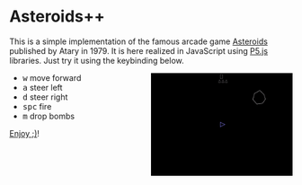 # Asteroids++

This is a simple implementation of the famous arcade game [Asteroids](https://en.wikipedia.org/wiki/Asteroids_%28video_game%29) published by Atary in 1979. It is here realized in JavaScript using [P5.js](https://p5js.org/) libraries. Just try it using the keybinding below.

<img align="right" width="50%" src="assets/play.gif"/>

+ <kbd>w</kbd> move forward
+ <kbd>a</kbd> steer left
+ <kbd>d</kbd> steer right
+ <kbd>spc</kbd> fire
+ <kbd>m</kbd> drop bombs

[Enjoy ;)](https://matteogiorgi.github.io/asteroids_plus_plus/src)!
